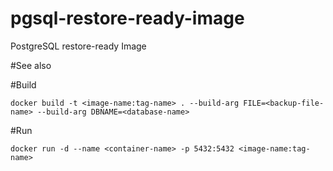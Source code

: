 # pgsql-restore-ready-image
PostgreSQL restore-ready Image

#See also


#Build
```
docker build -t <image-name:tag-name> . --build-arg FILE=<backup-file-name> --build-arg DBNAME=<database-name>
```

#Run 
```
docker run -d --name <container-name> -p 5432:5432 <image-name:tag-name>
```
